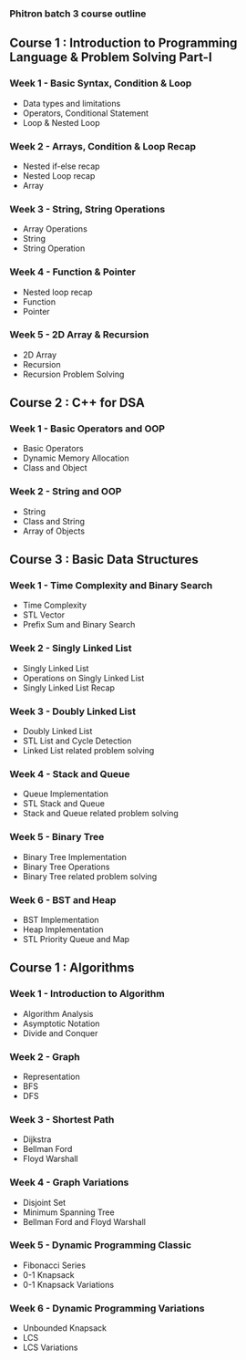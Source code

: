 ### Phitron batch 3  course outline 

## Course 1 : Introduction to Programming Language & Problem Solving Part-I

### Week 1 - Basic Syntax, Condition & Loop

- Data types and limitations
- Operators, Conditional Statement
- Loop & Nested Loop

### Week 2 - Arrays, Condition & Loop Recap

- Nested if-else recap
- Nested Loop recap
- Array

### Week 3 - String, String Operations

- Array Operations
- String
- String Operation

### Week 4 - Function & Pointer

- Nested loop recap
- Function
- Pointer

### Week 5 - 2D Array & Recursion

- 2D Array
- Recursion
- Recursion Problem Solving

## Course 2 : C++ for DSA

### Week 1 - Basic Operators and OOP

- Basic Operators
- Dynamic Memory Allocation
- Class and Object

### Week 2 - String and OOP

- String
- Class and String
- Array of Objects

## Course 3 : Basic Data Structures

### Week 1 - Time Complexity and Binary Search

- Time Complexity
- STL Vector
- Prefix Sum and Binary Search

### Week 2 - Singly Linked List

- Singly Linked List
- Operations on Singly Linked List
- Singly Linked List Recap

### Week 3 - Doubly Linked List

- Doubly Linked List
- STL List and Cycle Detection
- Linked List related problem solving

### Week 4 - Stack and Queue

- Queue Implementation
- STL Stack and Queue
- Stack and Queue related problem solving

### Week 5 - Binary Tree

- Binary Tree Implementation
- Binary Tree Operations
- Binary Tree related problem solving

### Week 6 - BST and Heap

- BST Implementation
- Heap Implementation
- STL Priority Queue and Map

## Course 1 : Algorithms

### Week 1 - Introduction to Algorithm

- Algorithm Analysis
- Asymptotic Notation
- Divide and Conquer

### Week 2 - Graph

- Representation
- BFS
- DFS

### Week 3 - Shortest Path

- Dijkstra
- Bellman Ford
- Floyd Warshall

### Week 4 - Graph Variations

- Disjoint Set
- Minimum Spanning Tree
- Bellman Ford and Floyd Warshall

### Week 5 - Dynamic Programming Classic

- Fibonacci Series
- 0-1 Knapsack
- 0-1 Knapsack Variations

### Week 6 - Dynamic Programming Variations

- Unbounded Knapsack
- LCS
- LCS Variations
